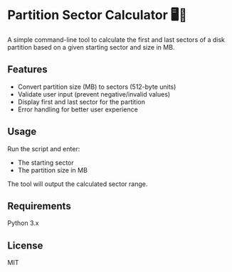 # Partition Sector Calculator 🖥️🔢  

A simple command-line tool to calculate the first and last sectors of a disk partition based on a given starting sector and size in MB.

## Features
- Convert partition size (MB) to sectors (512-byte units)
- Validate user input (prevent negative/invalid values)
- Display first and last sector for the partition
- Error handling for better user experience  

## Usage
Run the script and enter:  
- The starting sector  
- The partition size in MB  

The tool will output the calculated sector range.

## Requirements
Python 3.x

## License

MIT
